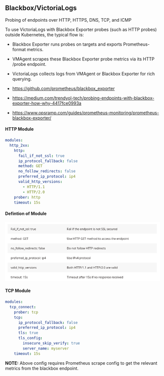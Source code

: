 ## Blackbox/VictoriaLogs
Probing of endpoints over HTTP, HTTPS, DNS, TCP, and ICMP

To use VictoriaLogs with Blackbox Exporter probes (such as HTTP probes) outside Kubernetes, the typical flow is:
  - Blackbox Exporter runs probes on targets and exports Prometheus-format metrics.
  - VMAgent scrapes these Blackbox Exporter probe metrics via its HTTP /probe endpoint.
  - VictoriaLogs collects logs from VMAgent or Blackbox Exporter for rich querying.

- https://github.com/prometheus/blackbox_exporter
- https://medium.com/trendyol-tech/probing-endpoints-with-blackbox-exporter-how-why-4417fce0993a
- https://www.opsramp.com/guides/prometheus-monitoring/prometheus-blackbox-exporter/
     
    

#### HTTP Module
```yaml
modules: 
  http_2xx: 
    http: 
      fail_if_not_ssl: true
      ip_protocol_fallback: false
      method: GET
      no_follow_redirects: false
      preferred_ip_protocol: ip4
      valid_http_versions: 
        - HTTP/1.1
        - HTTP/2.0
    prober: http
    timeout: 15s
```  
#### Defintion of Module
![screenshot](blackbox.png)


####  TCP Module
```yaml
modules: 
  tcp_connect: 
    prober: tcp
    tcp: 
      ip_protocol_fallback: false
      preferred_ip_protocol: ip4
      tls: true
      tls_config: 
        insecure_skip_verify: true
        server_name: myserver
    timeout: 15s
```

**NOTE:** Above config requires Prometheus scrape config to get the relevant metrics from the blackbox endpoint. 
